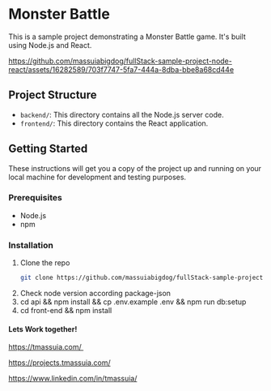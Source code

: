# Monster Battle

This is a sample project demonstrating a Monster Battle game. It's built using Node.js and React.
  

https://github.com/massuiabigdog/fullStack-sample-project-node-react/assets/16282589/703f7747-5fa7-444a-8dba-bbe8a68cd44e


## Project Structure

- `backend/`: This directory contains all the Node.js server code.
- `frontend/`: This directory contains the React application.

## Getting Started

These instructions will get you a copy of the project up and running on your local machine for development and testing purposes.

### Prerequisites

- Node.js
- npm

### Installation

1. Clone the repo
   ```sh
   git clone https://github.com/massuiabigdog/fullStack-sample-project-node-react.git

2. Check node version according package-json
3. cd api && npm install  && cp .env.example .env && npm run db:setup
4. cd front-end && npm install


#### Lets Work together! 

https://tmassuia.com/ 

https://projects.tmassuia.com/

https://www.linkedin.com/in/tmassuia/
